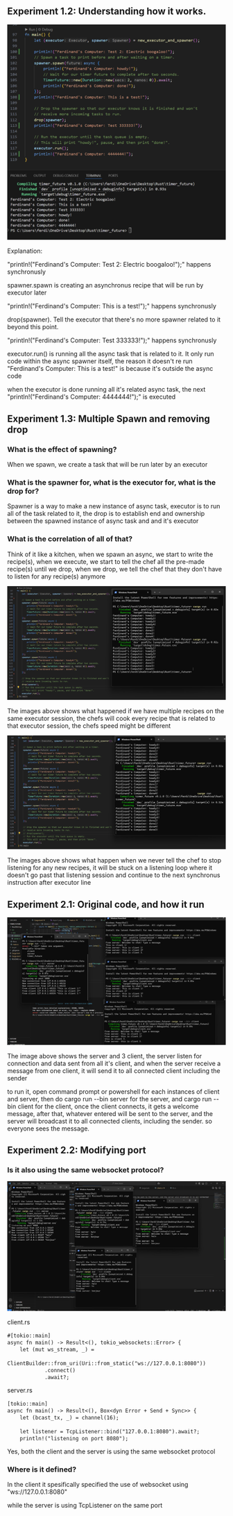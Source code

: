 ## Experiment 1.2: Understanding how it works.

![Async1.png](ReadMeImgs/Async1.png)

Explanation:

"println!("Ferdinand's Computer: Test 2: Electric boogaloo!");" happens synchronusly

spawner.spawn is creating an asynchronus recipe that will be run by executor later

"println!("Ferdinand's Computer: This is a test!");" happens synchronusly

drop(spawner). Tell the executor that there's no more spawner related to it beyond this point.

"println!("Ferdinand's Computer: Test 333333!");" happens synchronusly

executor.run() is running all the async task that is related to it. It only run code within the async spawner itself, the reason it doesn't re run "Ferdinand's Computer: This is a test!" is because it's outside the async code

when the executor is done running all it's related async task, the next "println!("Ferdinand's Computer: 4444444!");" is executed

## Experiment 1.3: Multiple Spawn and removing drop

### What is the effect of spawning? 

When we spawn, we create a task that will be run later by an executor

### What is the spawner for, what is the executor for, what is the drop for?

Spawner is a way to make a new instance of async task, executor is to run all of the task related to it, the drop is to establish end and ownership between the spawned instance of async task and and it's executor

### What is the correlation of all of that?

Think of it like a kitchen, when we spawn an async, we start to write the recipe(s), when we execute, we start to tell the chef all the pre-made recipe(s) until we drop, when we drop, we tell the chef that they don't have to listen for any recipe(s) anymore

![Async2.png](ReadMeImgs/Async2.png)

The images above shows what happened if we have multiple recipes on the same executor session, the chefs will cook every recipe that is related to that executor session, the chefs speed might be different

![Async3.png](ReadMeImgs/Async3.png)

The images above shows what happen when we never tell the chef to stop listening for any new recipes, it will be stuck on a listening loop where it doesn't go past that listening session and continue to the next synchronus instruction after executor line

## Experiment 2.1: Original code, and how it run

![Websocket1.png](ReadMeImgs/Websocket1.png)


The image above shows the server and 3 client, the server listen for connection and data sent from all it's client, and when the server receive a message from one client, it will send it to all connected client including the sender

to run it, open command prompt or powershell for each instances of client and server, then do cargo run --bin server for the server, and cargo run --bin client for the client, once the client connects, it gets a welcome message, after that, whatever entered will be sent to the server, and the server will broadcast it to all connected clients, including the sender. so everyone sees the message.

## Experiment 2.2: Modifying port

### Is it also using the same websocket protocol? 

![Port8080.png](ReadMeImgs/Port8080.png)

client.rs

    #[tokio::main]
    async fn main() -> Result<(), tokio_websockets::Error> {
        let (mut ws_stream, _) =
            ClientBuilder::from_uri(Uri::from_static("ws://127.0.0.1:8080"))
                .connect()
                .await?;

server.rs

    [tokio::main]
    async fn main() -> Result<(), Box<dyn Error + Send + Sync>> {
        let (bcast_tx, _) = channel(16);

        let listener = TcpListener::bind("127.0.0.1:8080").await?;
        println!("listening on port 8080");


Yes, both the client and the server is using the same websocket protocol

### Where is it defined?

In the client it spesifically specified the use of websocket using "ws://127.0.0.1:8080"

while the server is using TcpListener on the same port